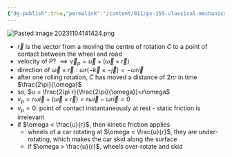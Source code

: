 ```yaml
---
{"dg-publish":true,"permalink":"/content/011/px-155-classical-mechanics-and-special-relativity/classical-mechanics/px-155-e-circular-motion-rotation-of-bodies/px-155-e3-circular-motion-and-rolling/","noteIcon":"1","created":"2024-10-01T18:27:09.704+01:00","updated":"2024-11-26T19:56:22.325+00:00"}
---
```


![Pasted image 20231104141424.png](/img/user/pics/Pasted%20image%2020231104141424.png)
- $\vec r$ is the vector from a moving the centre of rotation $C$ to a point of contact between the wheel and road
- velocity of P? $\implies \vec v_{p} = \vec u + (\vec \omega\times \vec r)$
- direction of $\vec \omega \times \vec r: \omega r(-\vec k \times -\vec j) = -\omega r \vec i$ 
- after one rolling rotation, $C$ has moved a distance of $2\pi r$ in time $\frac{2\pi}{\omega}$
- so, $u = \frac{2\pi r}{\frac{2\pi}{\omega}}=r\omega$ 
- $v_{p} = r \omega \vec i + (\vec\omega \times \vec r) = r\omega \vec i - \omega r \vec i = 0$ 
- $v_{p}=0:$ point of contact instantaneously at rest - static friction is irrelevant
- if $\omega < \frac{u}{r}$, then kinetic friction applies
	- wheels of a car rotating at  $\omega < \frac{u}{r}$, they are under-rotating, which makes the car skid along the surface
	- if  $\omega > \frac{u}{r}$, wheels over-rotate and skid